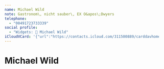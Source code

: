 ```yaml
---
name: Michael Wild
note: Gastronom\, nicht sauber\, EX O&apos\;Dwyers
telephone:
  - "00491723733339"
social profile:
  - "Widgets: 🔄 Michael Wild"
iCloudVCard: '{"url":"https://contacts.icloud.com/311500889/carddavhome/card/NGI1ODNkNTgtMGQ3Ni00NjlkLTgzMmMtODRkZmIwODY5N2Uz.vcf","etag":"\"kmfhcvam\"","data":"BEGIN:VCARD\r\nVERSION:3.0\r\nFN:\r\nN:Wild;Michael;;;\r\nUID:4b583d58-0d76-469d-832c-84dfb08697e3\r\nPRODID:ez-vcard 0.9.13-fc\r\nREV:2025-04-03T22:14:17Z\r\nORG:;\r\nNOTE:Gastronom\\, nicht sauber\\, EX O&apos\\;Dwyers\r\nTEL;TYPE=CELL:00491723733339\r\nX-SOCIALPROFILE;CHARSET=UTF-8;TYPE=widgets:🔄 Michael Wild\r\nEND:VCARD"}'
---
```

# Michael Wild